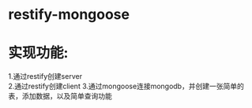 # restify-mongoose

# **实现功能:** #
1.通过restify创建server</br>
2.通过restify创建client
3.通过mongoose连接mongodb，并创建一张简单的表，添加数据，以及简单查询功能
